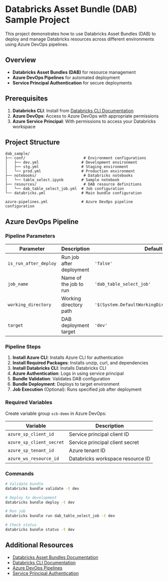# Databricks Asset Bundle (DAB) Sample Project

This project demonstrates how to use Databricks Asset Bundles (DAB) to deploy and manage Databricks resources across different environments using Azure DevOps pipelines.

## Overview

- **Databricks Asset Bundles (DAB)** for resource management
- **Azure DevOps Pipelines** for automated deployment
- **Service Principal Authentication** for secure deployments

## Prerequisites

1. **Databricks CLI**: Install from [Databricks CLI Documentation](https://docs.databricks.com/dev-tools/cli/databricks-cli.html)
2. **Azure DevOps**: Access to Azure DevOps with appropriate permissions
3. **Azure Service Principal**: With permissions to access your Databricks workspace



## Project Structure

```
dab_sample/
├── conf/                          # Environment configurations
│   ├── dev.yml                   # Development environment
│   ├── stg.yml                   # Staging environment
│   └── prod.yml                  # Production environment
├── notebooks/                     # Databricks notebooks
│   └── table_select.ipynb        # Sample notebook
├── resources/                     # DAB resource definitions
│   └── dab_table_select_job.yml  # Job configuration
└── databricks.yml                # Main bundle configuration

azure-pipelines.yml               # Azure DevOps pipeline configuration
```

## Azure DevOps Pipeline

### Pipeline Parameters

| Parameter | Description | Default |
|-----------|-------------|---------|
| `is_run_after_deploy` | Run job after deployment | `'false'` |
| `job_name` | Name of the job to run | `'dab_table_select_job'` |
| `working_directory` | Working directory path | `'$(System.DefaultWorkingDirectory)/dab_sample'` |
| `target` | DAB deployment target | `'dev'` |

### Pipeline Steps

1. **Install Azure CLI**: Installs Azure CLI for authentication
2. **Install Required Packages**: Installs unzip, curl, and dependencies
3. **Install Databricks CLI**: Installs Databricks CLI
4. **Azure Authentication**: Logs in using service principal
5. **Bundle Validation**: Validates DAB configuration
6. **Bundle Deployment**: Deploys to target environment
7. **Job Execution** (Optional): Runs specified job after deployment

### Required Variables

Create variable group `scb-demo` in Azure DevOps:

| Variable | Description |
|----------|-------------|
| `azure_sp_client_id` | Service principal client ID |
| `azure_sp_client_secret` | Service principal client secret |
| `azure_sp_tenant_id` | Azure tenant ID |
| `azure_ws_resource_id` | Databricks workspace resource ID |

### Commands
```bash
# Validate bundle
databricks bundle validate -t dev

# Deploy to development
databricks bundle deploy -t dev

# Run job
databricks bundle run dab_table_select_job -t dev

# Check status
databricks bundle status -t dev
```

## Additional Resources

- [Databricks Asset Bundles Documentation](https://docs.databricks.com/dev-tools/bundles/index.html)
- [Databricks CLI Documentation](https://docs.databricks.com/dev-tools/cli/databricks-cli.html)
- [Azure DevOps Pipelines](https://docs.microsoft.com/en-us/azure/devops/pipelines/)
- [Service Principal Authentication](https://docs.databricks.com/dev-tools/bundles/authentication.html)
